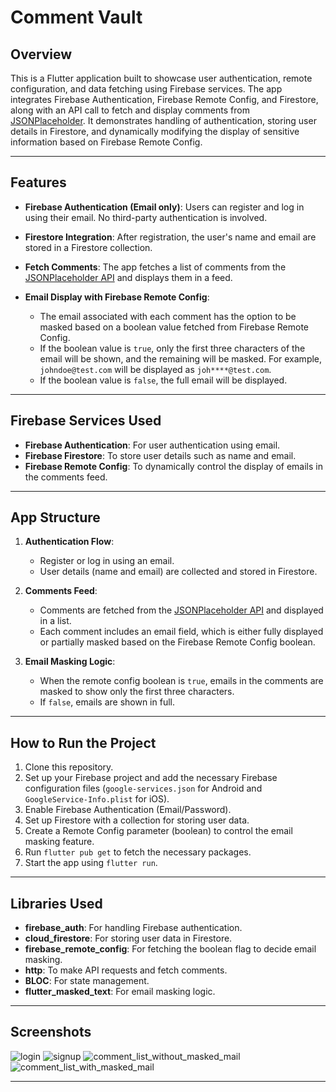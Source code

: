 # Comment Vault

## Overview

This is a Flutter application built to showcase user authentication, remote configuration, and data fetching using Firebase services. The app integrates Firebase Authentication, Firebase Remote Config, and Firestore, along with an API call to fetch and display comments from [JSONPlaceholder](https://jsonplaceholder.typicode.com/comments). It demonstrates handling of authentication, storing user details in Firestore, and dynamically modifying the display of sensitive information based on Firebase Remote Config.

---

## Features

- **Firebase Authentication (Email only)**: 
  Users can register and log in using their email. No third-party authentication is involved.
  
- **Firestore Integration**:
  After registration, the user's name and email are stored in a Firestore collection.

- **Fetch Comments**:
  The app fetches a list of comments from the [JSONPlaceholder API](https://jsonplaceholder.typicode.com/comments) and displays them in a feed.

- **Email Display with Firebase Remote Config**:
  - The email associated with each comment has the option to be masked based on a boolean value fetched from Firebase Remote Config.
  - If the boolean value is `true`, only the first three characters of the email will be shown, and the remaining will be masked. For example, `johndoe@test.com` 
    will be displayed as `joh****@test.com`.
  - If the boolean value is `false`, the full email will be displayed.

---

## Firebase Services Used

- **Firebase Authentication**: For user authentication using email.
- **Firebase Firestore**: To store user details such as name and email.
- **Firebase Remote Config**: To dynamically control the display of emails in the comments feed.

---

## App Structure

1. **Authentication Flow**:
   - Register or log in using an email.
   - User details (name and email) are collected and stored in Firestore.

2. **Comments Feed**:
   - Comments are fetched from the [JSONPlaceholder API](https://jsonplaceholder.typicode.com/comments) and displayed in a list.
   - Each comment includes an email field, which is either fully displayed or partially masked based on the Firebase Remote Config boolean.

3. **Email Masking Logic**:
   - When the remote config boolean is `true`, emails in the comments are masked to show only the first three characters.
   - If `false`, emails are shown in full.

---

## How to Run the Project

1. Clone this repository.
2. Set up your Firebase project and add the necessary Firebase configuration files (`google-services.json` for Android and `GoogleService-Info.plist` for iOS).
3. Enable Firebase Authentication (Email/Password).
4. Set up Firestore with a collection for storing user data.
5. Create a Remote Config parameter (boolean) to control the email masking feature.
6. Run `flutter pub get` to fetch the necessary packages.
7. Start the app using `flutter run`.

---

## Libraries Used

- **firebase_auth**: For handling Firebase authentication.
- **cloud_firestore**: For storing user data in Firestore.
- **firebase_remote_config**: For fetching the boolean flag to decide email masking.
- **http**: To make API requests and fetch comments.
- **BLOC**: For state management.
- **flutter_masked_text**: For email masking logic.

---

## Screenshots
![login](https://github.com/user-attachments/assets/f7451333-7c99-41b3-87fb-1f2af52b5872)
![signup](https://github.com/user-attachments/assets/ef4c6d4d-a317-499c-ad76-62fbec2ca15d)
![comment_list_without_masked_mail](https://github.com/user-attachments/assets/0811b6e0-5a77-4103-a186-a26aaf077060)
![comment_list_with_masked_mail](https://github.com/user-attachments/assets/1abe7dec-c230-437a-b042-da11132b1434)

---



